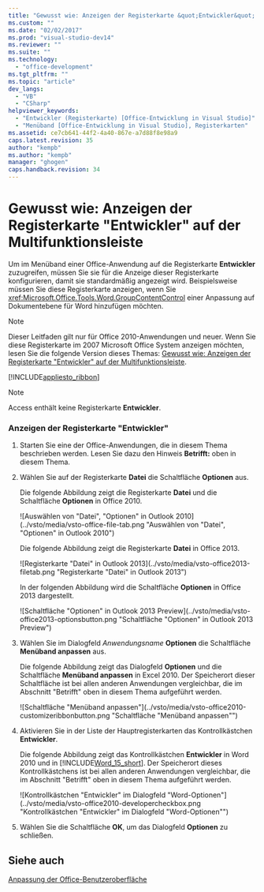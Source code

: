 ```yaml
---
title: "Gewusst wie: Anzeigen der Registerkarte &quot;Entwickler&quot; auf der Multifunktionsleiste"
ms.custom: ""
ms.date: "02/02/2017"
ms.prod: "visual-studio-dev14"
ms.reviewer: ""
ms.suite: ""
ms.technology: 
  - "office-development"
ms.tgt_pltfrm: ""
ms.topic: "article"
dev_langs: 
  - "VB"
  - "CSharp"
helpviewer_keywords: 
  - "Entwickler (Registerkarte) [Office-Entwicklung in Visual Studio]"
  - "Menüband [Office-Entwicklung in Visual Studio], Registerkarten"
ms.assetid: ce7cb641-44f2-4a40-867e-a7d88f8e98a9
caps.latest.revision: 35
author: "kempb"
ms.author: "kempb"
manager: "ghogen"
caps.handback.revision: 34
---
```

# Gewusst wie: Anzeigen der Registerkarte &quot;Entwickler&quot; auf der Multifunktionsleiste
  Um im Menüband einer Office\-Anwendung auf die Registerkarte **Entwickler** zuzugreifen, müssen Sie sie für die Anzeige dieser Registerkarte konfigurieren, damit sie standardmäßig angezeigt wird.  Beispielsweise müssen Sie diese Registerkarte anzeigen, wenn Sie <xref:Microsoft.Office.Tools.Word.GroupContentControl> einer Anpassung auf Dokumentebene für Word hinzufügen möchten.  
  
> [!NOTE]  
>  Dieser Leitfaden gilt nur für Office 2010\-Anwendungen und neuer.  Wenn Sie diese Registerkarte im 2007 Microsoft Office System anzeigen möchten, lesen Sie die folgende Version dieses Themas: [Gewusst wie: Anzeigen der Registerkarte "Entwickler" auf der Multifunktionsleiste](http://msdn.microsoft.com/library/bb608625(v=vs.90).aspx).  
  
 [!INCLUDE[appliesto_ribbon](../vsto/includes/appliesto-ribbon-md.md)]  
  
> [!NOTE]  
>  Access enthält keine Registerkarte **Entwickler**.  
  
### Anzeigen der Registerkarte "Entwickler"  
  
1.  Starten Sie eine der Office\-Anwendungen, die in diesem Thema beschrieben werden.  Lesen Sie dazu den Hinweis **Betrifft:** oben in diesem Thema.  
  
2.  Wählen Sie auf der Registerkarte **Datei** die Schaltfläche **Optionen** aus.  
  
     Die folgende Abbildung zeigt die Registerkarte **Datei** und die Schaltfläche **Optionen** in Office 2010.  
  
     ![Auswählen von "Datei", "Optionen" in Outlook 2010](../vsto/media/vsto-office-file-tab.png "Auswählen von "Datei", "Optionen" in Outlook 2010")  
  
     Die folgende Abbildung zeigt die Registerkarte **Datei** in Office 2013.  
  
     ![Registerkarte "Datei" in Outlook 2013](../vsto/media/vsto-office2013-filetab.png "Registerkarte "Datei" in Outlook 2013")  
  
     In der folgenden Abbildung wird die Schaltfläche **Optionen** in Office 2013 dargestellt.  
  
     ![Schaltfläche "Optionen" in Outlook 2013 Preview](../vsto/media/vsto-office2013-optionsbutton.png "Schaltfläche "Optionen" in Outlook 2013 Preview")  
  
3.  Wählen Sie im Dialogfeld *Anwendungsname* **Optionen** die Schaltfläche **Menüband anpassen** aus.  
  
     Die folgende Abbildung zeigt das Dialogfeld **Optionen** und die Schaltfläche **Menüband anpassen** in Excel 2010.  Der Speicherort dieser Schaltfläche ist bei allen anderen Anwendungen vergleichbar, die im Abschnitt "Betrifft" oben in diesem Thema aufgeführt werden.  
  
     ![Schaltfläche "Menüband anpassen"](../vsto/media/vsto-office2010-customizeribbonbutton.png "Schaltfläche "Menüband anpassen"")  
  
4.  Aktivieren Sie in der Liste der Hauptregisterkarten das Kontrollkästchen **Entwickler**.  
  
     Die folgende Abbildung zeigt das Kontrollkästchen **Entwickler** in Word 2010 und in [!INCLUDE[Word_15_short](../vsto/includes/word-15-short-md.md)].  Der Speicherort dieses Kontrollkästchens ist bei allen anderen Anwendungen vergleichbar, die im Abschnitt "Betrifft" oben in diesem Thema aufgeführt werden.  
  
     ![Kontrollkästchen "Entwickler" im Dialogfeld "Word-Optionen"](../vsto/media/vsto-office2010-developercheckbox.png "Kontrollkästchen "Entwickler" im Dialogfeld "Word-Optionen"")  
  
5.  Wählen Sie die Schaltfläche **OK**, um das Dialogfeld **Optionen** zu schließen.  
  
## Siehe auch  
 [Anpassung der Office-Benutzeroberfläche](../vsto/office-ui-customization.md)  
  
  